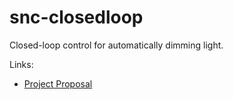 # snc-closedloop
Closed-loop control for automatically dimming light.

Links:
* [Project Proposal](https://docs.google.com/document/d/1NXE6P0etRVScEekA48SSFpFqhn_RTcBfbbBdU6kA_40/edit?usp=sharing)
